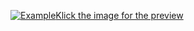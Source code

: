 [![Example](/home/tim/qtprojegt/MarkdownEdit/doc/images/Example.png)Klick the image for the preview](https://software-made-easy.github.io/MarkdownEdit/markdownedit.html)
